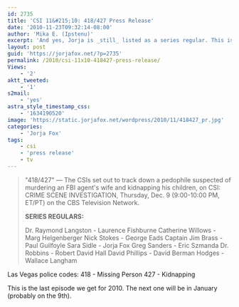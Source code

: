 ```yaml
---
id: 2735
title: 'CSI 11&#215;10: 418/427 Press Release'
date: '2010-11-23T09:32:14-08:00'
author: 'Mika E. (Ipstenu)'
excerpt: 'And yes, Jorja is _still_ listed as a series regular. This is the last new CSI for 2010.'
layout: post
guid: 'https://jorjafox.net/?p=2735'
permalink: /2010/csi-11x10-418427-press-release/
Views:
    - '2'
aktt_tweeted:
    - '1'
s2mail:
    - 'yes'
astra_style_timestamp_css:
    - '1634190520'
image: 'https://static.jorjafox.net/wordpress/2010/11/418427_pr.jpg'
categories:
    - 'Jorja Fox'
tags:
    - csi
    - 'press release'
    - tv
---
```


<blockquote>"418/427" — The CSIs set out to track down a pedophile suspected of murdering an FBI agent's wife and kidnapping his children, on CSI: CRIME SCENE INVESTIGATION, Thursday, Dec. 9 (9:00-10:00 PM, ET/PT) on the CBS Television Network.

**SERIES REGULARS:**

Dr. Raymond Langston - Laurence Fishburne
Catherine Willows - Marg Helgenberger
Nick Stokes - George Eads
Captain Jim Brass - Paul Guilfoyle
Sara Sidle - Jorja Fox
Greg Sanders - Eric Szmanda
Dr. Robbins - Robert David Hall
David Phillips - David Berman
Hodges - Wallace Langham
</blockquote>

Las Vegas police codes:
418 - Missing Person
427 - Kidnapping

This is the last episode we get for 2010. The next one will be in January (probably on the 9th).
